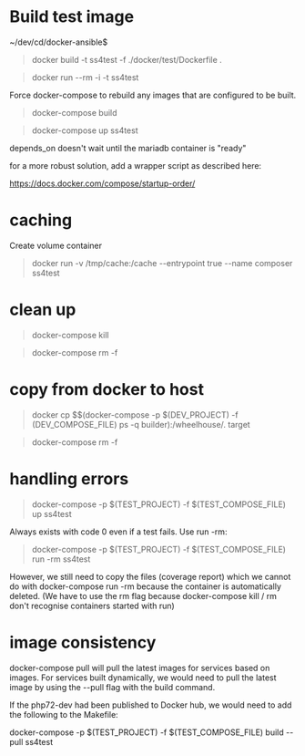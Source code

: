 # Build test image

~/dev/cd/docker-ansible$ 
> docker build -t ss4test -f ./docker/test/Dockerfile .

> docker run --rm -i -t ss4test

Force docker-compose to rebuild any images that are configured to be built.

> docker-compose build

> docker-compose up ss4test

depends_on doesn't wait until the mariadb container is "ready"

for a more robust solution, add a wrapper script as described here:

https://docs.docker.com/compose/startup-order/


# caching

Create volume container

> docker run -v /tmp/cache:/cache --entrypoint true --name composer ss4test


# clean up

> docker-compose kill

> docker-compose rm -f

# copy from docker to host

> docker cp $$(docker-compose -p $(DEV_PROJECT) -f (DEV_COMPOSE_FILE) ps -q builder):/wheelhouse/. target

> docker-compose rm -f

# handling errors

> docker-compose -p $(TEST_PROJECT) -f $(TEST_COMPOSE_FILE) up ss4test

Always exists with code 0 even if a test fails. Use run -rm:

> docker-compose -p $(TEST_PROJECT) -f $(TEST_COMPOSE_FILE) run -rm ss4test

However, we still need to copy the files (coverage report) which we cannot do with docker-compose run -rm
because the container is automatically deleted. (We have to use the rm flag because docker-compose kill / rm don't recognise containers started with run)

# image consistency

docker-compose pull will pull the latest images for services based on images. 
For services built dynamically, we would need to pull the latest image by using the 
--pull flag with the build command.

If the php72-dev had been published to Docker hub, we would need to add the following to the Makefile:

docker-compose -p $(TEST_PROJECT) -f $(TEST_COMPOSE_FILE) build --pull ss4test